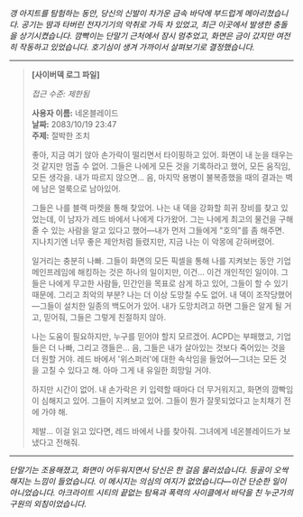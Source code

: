 _갱 아지트를 탐험하는 동안, 당신의 신발이 차가운 금속 바닥에 부드럽게 메아리쳤습니다. 공기는 땀과 타버린 전자기기의 악취로 가득 차 있었고, 최근 이곳에서 발생한 충돌을 상기시켰습니다. 깜빡이는 단말기 근처에서 잠시 멈추었고, 화면은 금이 갔지만 여전히 작동하고 있었습니다. 호기심이 생겨 가까이서 살펴보기로 결정했습니다._

---

> **[사이버덱 로그 파일]**
>
> _접근 수준: 제한됨_
>
> **사용자 이름:** 네온블레이드  
> **날짜:** 2083/10/19 23:47  
> **주제:** 절박한 조치
>
> 좋아, 지금 여기 앉아 손가락이 떨리면서 타이핑하고 있어. 화면이 내 눈을 태우는 것 같지만 멈출 수 없어. 그들은 나에게 모든 것을 기록하라고 했어, 모든 움직임, 모든 생각을. 내가 따르지 않으면... 음, 마지막 용병이 불복종했을 때의 결과는 벽에 남은 얼룩으로 남아있어.
>
> 그들은 나를 블랙 마켓을 통해 찾았어. 나는 내 덱을 강화할 희귀 장비를 찾고 있었는데, 이 남자가 레드 바에서 나에게 다가왔어. 그는 나에게 최고의 물건을 구해줄 수 있는 사람을 알고 있다고 했어—내가 먼저 그들에게 "호의"를 좀 해주면. 지나치기엔 너무 좋은 제안처럼 들렸지만, 지금 나는 이 악몽에 갇혀버렸어.
>
> 일거리는 충분히 나빠. 그들이 화면의 모든 픽셀을 통해 나를 지켜보는 동안 기업 메인프레임에 해킹하는 것은 하나의 일이지만, 이건... 이건 개인적인 일이야. 그들은 나에게 무고한 사람들, 민간인을 목표로 삼게 하고 있어, 그들이 할 수 있기 때문에. 그리고 최악의 부분? 나는 더 이상 도망칠 수도 없어. 내 덱이 조작당했어—그들이 설치한 일종의 백도어가 있어. 내가 도망치려고 하면 그들은 알게 될 거고, 믿어줘, 그들은 그렇게 친절하지 않아.
>
> 나는 도움이 필요하지만, 누구를 믿어야 할지 모르겠어. ACPD는 부패했고, 기업들은 더 나빠, 그리고 갱들은... 음, 그들은 내가 살아있는 것보다 죽어있는 것을 더 원할 거야. 레드 바에서 '위스퍼러'에 대한 속삭임을 들었어—그녀는 모든 것을 고칠 수 있다고 해. 아마 그게 내 유일한 희망일 거야.
>
> 하지만 시간이 없어. 내 손가락은 키 입력할 때마다 더 무거워지고, 화면의 깜빡임이 심해지고 있어. 그들이 지켜보고 있어. 그들이 뭔가 잘못되었다고 눈치채기 전에 가야 해.
>
> 제발... 이걸 읽고 있다면, 레드 바에서 나를 찾아줘. 그녀에게 네온블레이드가 보냈다고 전해줘.

---

_단말기는 조용해졌고, 화면이 어두워지면서 당신은 한 걸음 물러섰습니다. 등골이 오싹해지는 느낌이 들었습니다. 이 메시지는 의심의 여지가 없었습니다—이건 단순한 일이 아니었습니다. 아크라이트 시티의 끝없는 탐욕과 폭력의 사이클에서 바닥을 친 누군가의 구원의 외침이었습니다._

